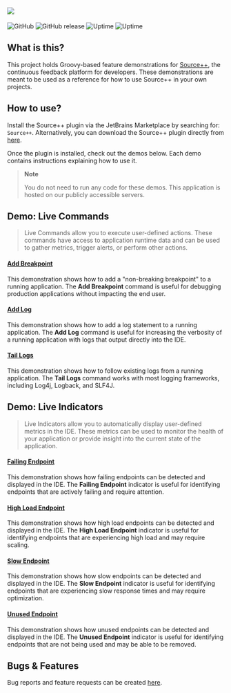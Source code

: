 # ![](https://github.com/sourceplusplus/sourceplusplus/blob/master/.github/media/sourcepp_logo.svg)

![GitHub](https://img.shields.io/github/license/sourceplusplus/protocol)
![GitHub release](https://img.shields.io/github/v/release/sourceplusplus/sourceplusplus?include_prereleases)
![Uptime](https://img.shields.io/endpoint?url=https%3A%2F%2Fraw.githubusercontent.com%2Fsourceplusplus%2Fstatus%2Fmaster%2Fapi%2Fsource-cloud%2Fuptime.json)
![Uptime](https://img.shields.io/endpoint?url=https%3A%2F%2Fraw.githubusercontent.com%2Fsourceplusplus%2Fstatus%2Fmaster%2Fapi%2Fsource-cloud%2Fresponse-time.json)

## What is this?

This project holds Groovy-based feature demonstrations for [Source++](https://github.com/sourceplusplus/sourceplusplus),
the continuous feedback platform for developers. These demonstrations are meant to be used as a reference for how to use
Source++ in your own projects.

## How to use?

Install the Source++ plugin via the JetBrains Marketplace by searching for: `Source++`.
Alternatively, you can download the Source++ plugin directly
from [here](https://plugins.jetbrains.com/plugin/12033-source-).

Once the plugin is installed, check out the demos below. Each demo contains instructions explaining how to use it.

> **Note**
>
> You do not need to run any code for these demos. This application is hosted on our publicly accessible servers.

## Demo: Live Commands

> Live Commands allow you to execute user-defined actions. These commands have access to application runtime data and
> can be used to gather metrics, trigger alerts, or perform other actions.

#### [Add Breakpoint](./src/main/groovy/spp/demo/command/AddBreakpoint.groovy)

This demonstration shows how to add a "non-breaking breakpoint" to a running application. The **Add Breakpoint** command
is useful for debugging production applications without impacting the end user.

#### [Add Log](./src/main/groovy/spp/demo/command/AddLog.groovy)

This demonstration shows how to add a log statement to a running application. The **Add Log** command is useful for
increasing the verbosity of a running application with logs that output directly into the IDE.

#### [Tail Logs](./src/main/groovy/spp/demo/command/TailLogs.groovy)

This demonstration shows how to follow existing logs from a running application. The **Tail Logs** command works with
most logging frameworks, including Log4j, Logback, and SLF4J.

## Demo: Live Indicators

> Live Indicators allow you to automatically display user-defined metrics in the IDE. These metrics can be used to
> monitor the health of your application or provide insight into the current state of the application.

#### [Failing Endpoint](./src/main/groovy/spp/demo/indicator/FailingEndpoint.groovy)

This demonstration shows how failing endpoints can be detected and displayed in the IDE. The **Failing Endpoint**
indicator is useful for identifying endpoints that are actively failing and require attention.

#### [High Load Endpoint](./src/main/groovy/spp/demo/indicator/HighLoadEndpoint.groovy)

This demonstration shows how high load endpoints can be detected and displayed in the IDE. The **High Load Endpoint**
indicator is useful for identifying endpoints that are experiencing high load and may require scaling.

#### [Slow Endpoint](./src/main/groovy/spp/demo/indicator/SlowEndpoint.groovy)

This demonstration shows how slow endpoints can be detected and displayed in the IDE. The **Slow Endpoint** indicator
is useful for identifying endpoints that are experiencing slow response times and may require optimization.

#### [Unused Endpoint](./src/main/groovy/spp/demo/indicator/UnusedEndpoint.groovy)

This demonstration shows how unused endpoints can be detected and displayed in the IDE. The **Unused Endpoint**
indicator is useful for identifying endpoints that are not being used and may be able to be removed.

## Bugs & Features

Bug reports and feature requests can be created [here](https://github.com/sourceplusplus/sourceplusplus/issues).
